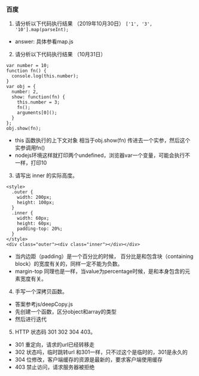 ### 百度
1. 请分析以下代码执行结果 （2019年10月30日）
`['1', '3', '10'].map(parseInt);`
* answer: 具体参看map.js
2. 请分析以下代码执行结果 （10月31日）

```
var number = 10;
function fn() {
  console.log(this.number);
}
var obj = {
  number: 2,
  show: function(fn) {
    this.number = 3;
    fn();
    arguments[0]();
  }
};
obj.show(fn);

```
* this 函数执行的上下文对象 相当于obj.show(fn) 传进去一个实参，然后这个实参调用fn()
* nodejs环境这样就打印两个undefined，浏览器var一个变量，可能会执行不一样，打印10

3. 请写出 inner 的实际高度。
```
<style>
  .outer {
    width: 200px;
    height: 100px;
  }
  .inner {
    width: 60px;
    height: 60px;
    padding-top: 20%;
  }
</style>
<div class="outer"><div class="inner"></div></div>
```
* 当内边距（padding）是一个百分比的时候， 百分比是和包含块（containing block）的宽度有关的，同样一定不能为负数。
* margin-top 同理也是一样，当value为percentage时候，是和本身包含的元素宽度有关。

4. 手写一个深拷贝函数。
* 答案参考js/deepCopy.js
* 先创建一个函数，区分object和array的类型
* 然后进行迭代

5. HTTP 状态码 301 302 304 403。
* 301 重定向，请求的url已经转移走
* 302 状态吗，临时跳转url 和301一样，只不过这个是临时的，301是永久的
* 304 位修改，客户端缓存的资源是最新的，要求客户端使用缓存
* 403 禁止访问，请求服务器被拒绝
